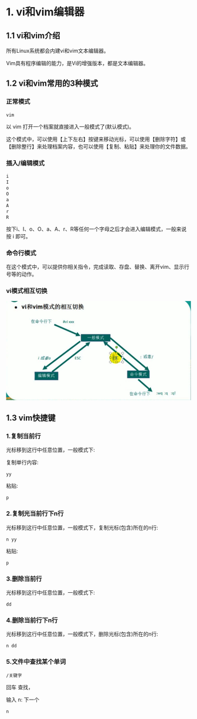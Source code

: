 # 1. vi和vim编辑器

## 1.1 vi和vim介绍
所有Linux系统都会内建vi和vim文本编辑器。

Vim具有程序编辑的能力，是Vi的增强版本，都是文本编辑器。


## 1.2 vi和vim常用的3种模式


### 正常模式

```shell script
vim
```
以 vim 打开一个档案就直接进入一般模式了(默认模式)。

这个模式中，可以使用【上下左右】按键来移动光标，可以使用【删除字符】或【删除整行】来处理档案内容，也可以使用【复制、粘贴】来处理你的文件数据。


### 插入/编辑模式

```shell script
i
I
o
O
a
A
r
R
```

按下i、I、o、O、a、A、r、R等任何一个字母之后才会进入编辑模式，一般来说按 i 即可。


### 命令行模式

在这个模式中，可以提供你相关指令，完成读取、存盘、替换、离开vim、显示行号等的动作。


### vi模式相互切换

![vim模式切换](../../2.Linux实操篇-assets/vim模式切换.jpg)


## 1.3 vim快捷键

### 1.复制当前行

光标移到这行中任意位置，一般模式下:

复制单行内容:
```shell script
yy
```

粘贴:

```shell script
p
```


### 2.复制光当前行下n行

光标移到这行中任意位置，一般模式下，复制光标(包含)所在的n行:

```shell script
n yy
```

粘贴:

```shell script
p
```

### 3.删除当前行

光标移到这行中任意位置，一般模式下:

```shell script
dd
```

### 4.删除当前行下n行

光标移到这行中任意位置，一般模式下，删除光标(包含)所在的n行:

```shell script
n dd
```

### 5.文件中查找某个单词

```shell script
/关键字
```

回车 查找，

输入 n: 下一个

```shell script
n
```


